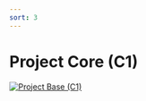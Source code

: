 ```yaml
---
sort: 3
---
```

# Project Core (C1)
 
[![Project Base (C1)](https://user-images.githubusercontent.com/36441664/167768187-9ace87a3-a7c1-45f2-b5c3-836cfd4dcf06.png)](https://chetabahana.github.io/)

